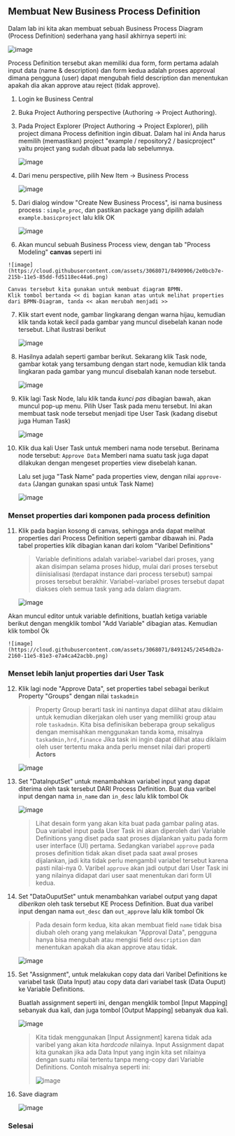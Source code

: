 ## Membuat New Business Process Definition

Dalam lab ini kita akan membuat sebuah Business Process Diagram (Process Definition) sederhana yang hasil akhirnya seperti ini:

![image](https://cloud.githubusercontent.com/assets/3068071/8491337/ee93c63a-2160-11e5-913c-30e45cbaee95.png)

Process Definition tersebut akan memiliki dua form, form pertama adalah input data (name & description) dan form kedua adalah proses approval dimana pengguna (user) dapat mengubah field description dan menentukan apakah dia akan approve atau reject (tidak approve).

1.  Login ke Business Central
2.  Buka Project Authoring perspective (Authoring → Project Authoring).
3.  Pada Project Explorer (Project Authoring → Project Explorer), pilih project dimana Process definition ingin dibuat.
    Dalam hal ini Anda harus memilih (memastikan) project "example / repository2 / basicproject" yaitu project yang sudah dibuat pada lab sebelumnya.
   
    ![image](https://cloud.githubusercontent.com/assets/3068071/8490833/c7356578-2159-11e5-81e4-2795360f4eb8.png)

4.  Dari menu perspective, pilih New Item → Business Process   
   
    ![image](https://cloud.githubusercontent.com/assets/3068071/8490859/3d40a250-215a-11e5-8370-f65abc7ca182.png)
   
5.  Dari dialog window "Create New Business Process", isi nama business process : `simple_proc`, dan pastikan package yang dipilih adalah `example.basicproject` lalu klik OK
    
    ![image](https://cloud.githubusercontent.com/assets/3068071/8490872/6970ab22-215a-11e5-9f3e-4f1feec56dbf.png)
    
6.   Akan muncul sebuah Business Process view, dengan tab "Process Modeling" **canvas** seperti ini
    
    ![image](https://cloud.githubusercontent.com/assets/3068071/8490906/2e0bcb7e-215b-11e5-85dd-fd5118ec44a6.png)
    
    Canvas tersebut kita gunakan untuk membuat diagram BPMN.
    Klik tombol bertanda << di bagian kanan atas untuk melihat properties dari BPMN-Diagram, tanda << akan merubah menjadi >>
    
7. Klik start event node, gambar lingkarang dengan warna hijau, kemudian klik tanda kotak kecil pada gambar yang muncul disebelah kanan node tersebut. Lihat ilustrasi berikut
    
    ![image](https://cloud.githubusercontent.com/assets/3068071/8490930/abeb08de-215b-11e5-836f-8d521d60ac7b.png)
    
8. Hasilnya adalah seperti gambar berikut. Sekarang klik Task node, gambar kotak yang tersambung dengan start node, kemudian klik tanda lingkaran pada gambar yang muncul disebalah kanan node tersebut.
    
    ![image](https://cloud.githubusercontent.com/assets/3068071/8490965/644a54fc-215c-11e5-9676-4570c24f8a8e.png)
    
9.  Klik lagi Task Node, lalu klik tanda _kunci pas_ dibagian bawah, akan muncul pop-up menu. Pilih User Task pada menu tersebut. Ini akan membuat task node tersebut menjadi tipe User Task (kadang disebut juga Human Task)
   
    ![image](https://cloud.githubusercontent.com/assets/3068071/8491000/02ce18de-215d-11e5-9b17-2b343d4c59d2.png)
   
10. Klik dua kali User Task untuk memberi nama node tersebut. Berinama node tersebut: `Approve Data`
    Memberi nama suatu task juga dapat dilakukan dengan mengeset properties view disebelah kanan.
    
    Lalu set juga "Task Name" pada properties view, dengan nilai `approve-data` (Jangan gunakan spasi untuk Task Name)
    
    ![image](https://cloud.githubusercontent.com/assets/3068071/8491107/74b5f20e-215e-11e5-9ccd-11299f7ed82e.png)
    
### Menset properties dari komponen pada process definition

11. Klik pada bagian kosong di canvas, sehingga anda dapat melihat properties dari Process Definition seperti gambar dibawah ini. Pada tabel properties klik dibagian kanan dari kolom "Varibel Definitions"

    > Variable definitions adalah variabel-variabel dari proses, yang akan disimpan selama proses hidup, mulai dari proses tersebut diinisialisasi (terdapat instance dari process tersebut) sampai proses tersebut berakhir.
    > Variabel-variabel proses tersebut dapat diakses oleh semua task yang ada dalam diagram.
    
    ![image](https://cloud.githubusercontent.com/assets/3068071/8491173/80bf9df6-215f-11e5-8a35-0277aee8fb0f.png)
    
  Akan muncul editor untuk variable definitions, buatlah ketiga variable berikut dengan mengklik tombol "Add Variable" dibagian atas. Kemudian klik tombol Ok
    
    ![image](https://cloud.githubusercontent.com/assets/3068071/8491245/2454db2a-2160-11e5-81e3-e7a4ca42acbb.png)
    
    
### Menset lebih lanjut properties dari User Task    
    
12. Klik lagi node "Approve Data", set properties tabel sebagai berikut 
    Property "Groups" dengan nilai `taskadmin`

    > Property Group berarti task ini nantinya dapat dilihat atau diklaim untuk kemudian dikerjakan oleh user yang memiliki group atau role `taskadmin`. Kita bisa definisikan beberapa group sekaligus dengan memisahkan menggunakan tanda koma, misalnya `taskadmin,hrd,finance`
    > Jika task ini ingin dapat dilihat atau diklaim oleh user tertentu maka anda perlu menset nilai dari properti **Actors**
    
    ![image](https://cloud.githubusercontent.com/assets/3068071/8491918/bd1d4bc0-216b-11e5-9223-412c00562557.png)
    
13. Set "DataInputSet" untuk menambahkan variabel input yang dapat diterima oleh task tersebut DARI Process Definition.
    Buat dua varibel input dengan nama `in_name` dan `in_desc` lalu klik tombol Ok
    
    ![image](https://cloud.githubusercontent.com/assets/3068071/8491450/ef0df836-2162-11e5-8698-4c2f3d0d96b0.png)
    
    > Lihat desain form yang akan kita buat pada gambar paling atas.
    > Dua variabel input pada User Task ini akan diperoleh dari Variable Definitions yang diset pada saat proses dijalankan yaitu pada form user interface (UI) pertama.
    > Sedangkan variabel `approve` pada proses definition tidak akan diset pada saat awal proses dijalankan, jadi kita tidak perlu mengambil variabel tersebut karena pasti nilai-nya 0. Varibel `approve` akan jadi output dari User Task ini yang nilainya didapat dari user saat menentukan dari form UI kedua.


14. Set "DataOuputSet" untuk menambahkan variabel output yang dapat _diberikan_ oleh task tersebut KE Process Definition.
    Buat dua varibel input dengan nama `out_desc` dan `out_approve` lalu klik tombol Ok
    
    > Pada desain form kedua, kita akan membuat field `name` tidak bisa diubah oleh orang yang melakukan "Approval Data", pengguna hanya bisa mengubah atau mengisi field `description` dan menentukan apakah dia akan approve atau tidak.
    
    ![image](https://cloud.githubusercontent.com/assets/3068071/8491470/693689de-2163-11e5-8826-f5bd4770d66f.png)
    
15. Set "Assignment", untuk melakukan copy data dari Varibel Definitions ke variabel task (Data Input) atau copy data dari variabel task (Data Ouput) ke Variable Definitions.
    
    Buatlah assignment seperti ini, dengan mengklik tombol [Input Mapping] sebanyak dua kali, dan juga tombol [Output Mapping] sebanyak dua kali.
    
    ![image](https://cloud.githubusercontent.com/assets/3068071/8491535/032c82f4-2165-11e5-921c-9fecf4c6389c.png)
    
    > Kita tidak menggunakan [Input Assignment] karena tidak ada varibel yang akan kita _hardcode_ nilainya.
    Input Assignment dapat kita gunakan jika ada Data Input yang ingin kita set nilainya dengan suatu nilai tertentu tanpa meng-copy dari Variable Definitions. Contoh misalnya seperti ini:
    >
    > ![image](https://cloud.githubusercontent.com/assets/3068071/8491600/94939808-2166-11e5-848f-3d1b2ef100cb.png)

16. Save diagram 

    ![image](https://cloud.githubusercontent.com/assets/3068071/8492329/44aa4eca-2172-11e5-9c5c-367541785ec0.png)
    
### Selesai
    
